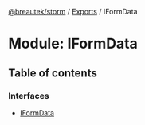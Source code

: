 [@breautek/storm](../README.md) / [Exports](../modules.md) / IFormData

# Module: IFormData

## Table of contents

### Interfaces

- [IFormData](../interfaces/iformdata.iformdata-1.md)
